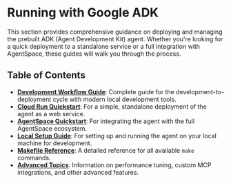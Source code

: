 # Running with Google ADK

This section provides comprehensive guidance on deploying and managing the prebuilt ADK (Agent Development Kit) agent. Whether you're looking for a quick deployment to a standalone service or a full integration with AgentSpace, these guides will walk you through the process.

## Table of Contents

*   [**Development Workflow Guide**](development_workflow.md): Complete guide for the development-to-deployment cycle with modern local development tools.
*   [**Cloud Run Quickstart**](cloud_run_quickstart.md): For a simple, standalone deployment of the agent as a web service.
*   [**AgentSpace Quickstart**](agentspace_quickstart.md): For integrating the agent with the full AgentSpace ecosystem.
*   [**Local Setup Guide**](local_setup.md): For setting up and running the agent on your local machine for development.
*   [**Makefile Reference**](makefile_reference.md): A detailed reference for all available `make` commands.
*   [**Advanced Topics**](advanced_topics.md): Information on performance tuning, custom MCP integrations, and other advanced features.
